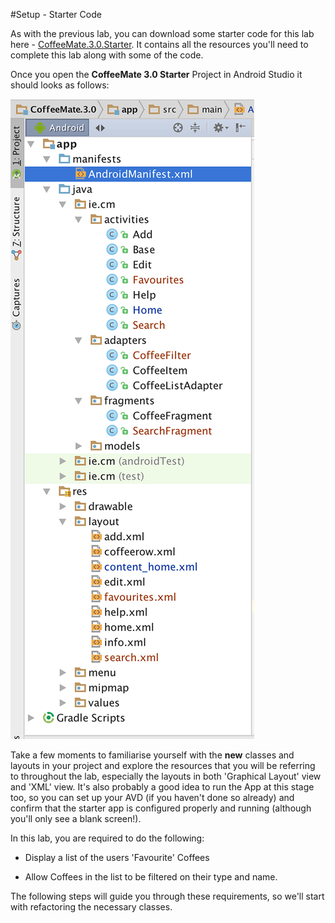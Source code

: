 #Setup - Starter Code

As with the previous lab, you can download some starter code for this lab here - [CoffeeMate.3.0.Starter](../archives/CoffeeMate.3.0.Starter.zip). It contains all the resources you'll need to complete this lab along with some of the code.

Once you open the <b>CoffeeMate 3.0 Starter</b> Project in Android Studio it should looks as follows:

![](../img/starter.3.png)

Take a few moments to familiarise yourself with the <b>new</b> classes and layouts in your project and explore the resources that you will be referring to throughout the lab, especially the layouts in both 'Graphical Layout' view and 'XML' view. It's also probably a good idea to run the App at this stage too, so you can set up your AVD (if you haven't done so already) and confirm that the starter app is configured properly and running (although you'll only see a blank screen!).

In this lab, you are required to do the following:

- Display a list of the users 'Favourite' Coffees

- Allow Coffees in the list to be filtered on their type and name.

The following steps will guide you through these requirements, so we'll start with refactoring the necessary classes.

 